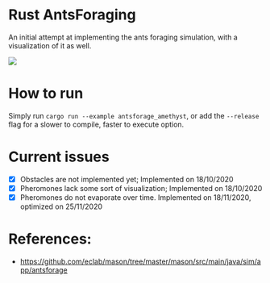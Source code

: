 # Rust AntsForaging
An initial attempt at implementing the ants foraging simulation, with a visualization of it as well.

![](eELHp8s7FW.gif)

# How to run
Simply run `cargo run --example antsforage_amethyst`, or add the `--release` flag for a slower to compile, faster to execute option.

# Current issues
- [x] Obstacles are not implemented yet; Implemented on 18/10/2020
- [x] Pheromones lack some sort of visualization; Implemented on 18/10/2020
- [x] Pheromones do not evaporate over time. Implemented on 18/11/2020, optimized on 25/11/2020

# References:
- https://github.com/eclab/mason/tree/master/mason/src/main/java/sim/app/antsforage
